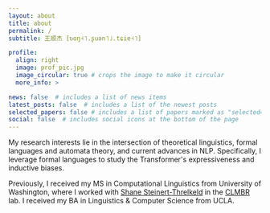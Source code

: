 ```yaml
---
layout: about
title: about
permalink: /
subtitle: 王顺杰 [ʋɑŋ˧˥.ʂuən˥˩.tɕie˧˥]

profile:
  align: right
  image: prof_pic.jpg
  image_circular: true # crops the image to make it circular
  more_info: >

news: false  # includes a list of news items
latest_posts: false  # includes a list of the newest posts
selected_papers: false # includes a list of papers marked as "selected={true}"
social: false  # includes social icons at the bottom of the page
---
```


My research interests lie in the intersection of theoretical linguistics, formal languages and automata theory, and current advances in NLP. Specifically, I leverage formal languages to study the Transformer's expressiveness and inductive biases.

Previously, I received my MS in Computational Linguistics from University of Washington, where I worked with [Shane Steinert-Threlkeld](https://linguistics.washington.edu/people/shane-steinert-threlkeld) in the [CLMBR](https://clmbr.shane.st) lab. I received my BA in Linguistics & Computer Science from UCLA.
